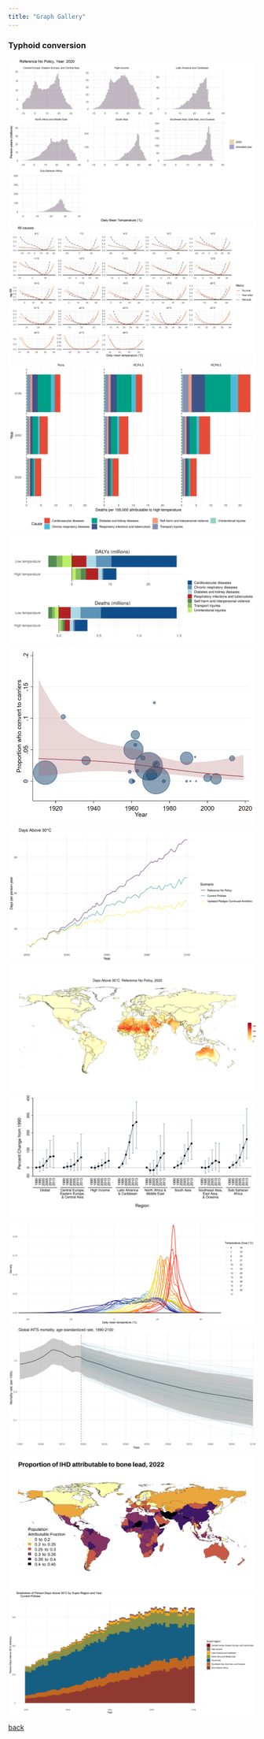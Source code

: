 ```yaml
---
title: "Graph Gallery"
---
```


### Typhoid conversion
<img src="/assets/graphs/Reference_No_Policy_tempDist_facetBySR_wPopGrowth.gif" />
<img src="/assets/graphs/_all_tempMetricCompare_logRr_extend5.png" />
<img src="/assets/graphs/causeCompByYear_high.png" />
<img src="/assets/graphs/compBars_dalys+deaths.png" />
<img src="/assets/graphs/conversionByYear_cs3_default.png" />
<img src="/assets/graphs/daysAbove30TimesSeriesByScenario.png" />
<img src="/assets/graphs/days_above_30_2020-2100_reference_no_policy.gif" />
<img src="/assets/graphs/dengueDalyTrendsByRegion.svg" />
<img src="/assets/graphs/exposureDensityByZone.png" />
<img src="/assets/graphs/globalMrTimeSeries_wDraws_logRate27.png" />
<img src="/assets/graphs/lead_cvd_paf_map_viridisB.jpg" />
<img src="/assets/graphs/persondaysAbove30BySrYearStacked_Current_Policies.png" />


[back](./)
